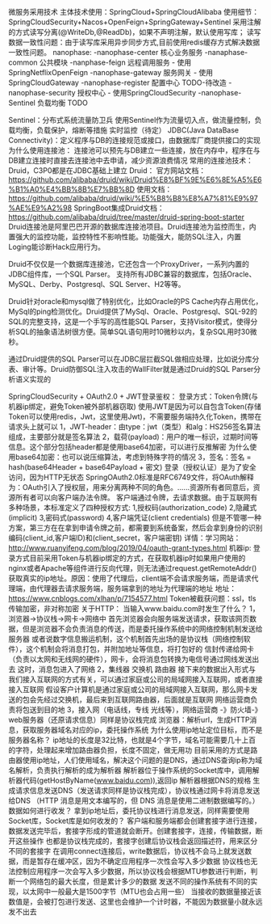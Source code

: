 微服务采用技术
主体技术使用：SpringCloud+SpringCloudAlibaba
使用细节：SpringCloudSecurity+Nacos+OpenFeign+SpringGateway+Sentinel
采用注解的方式读写分离(@WriteDb,@ReadDb)，如果不声明注解，默认使用写库；
读写数据一致性问题：由于读写库采用异步同步方式,目前使用redis缓存方式解决数据一致性问题。
nanophase:
 -nanophase-center   核心业务服务
 -nanaphase-common   公共模块
 -nanphase-feign     远程调用服务 - 使用SpringNetflixOpenFeign
 -nanophase-gateway  服务网关 - 使用SpringCloudGateway
 -nanophase-register 配置中心 TODO-待改造
 -nanophase-security 授权中心 - 使用SpringCloudSecurity
 -nanophase-Sentinel 负载均衡 TODO

Sentinel：分布式系统流量防卫兵
    使用Sentinel作为流量切入点，做流量控制，负载均衡，负载保护，熔断等措施
    实时监控（待定）
JDBC(Java DataBase Connectivity)：定义程序与DB的连接规范或接口，由数据库厂商提供接口的实现
为什么使用连接池：
    连接池可以预先与DB建立一些连接，放在内存中，程序在与DB建立连接时直接去连接池中去申请，减少资源浪费情况
常用的连接池技术：Druid，C3P0都是在JDBC基础上建立
Druid：
官方网站文档：https://github.com/alibaba/druid/wiki/Druid%E8%BF%9E%E6%8E%A5%E6%B1%A0%E4%BB%8B%E7%BB%8D
使用文档：https://github.com/alibaba/druid/wiki/%E5%B8%B8%E8%A7%81%E9%97%AE%E9%A2%98
SpringBoot集成Druid文档：https://github.com/alibaba/druid/tree/master/druid-spring-boot-starter
Druid连接池是阿里巴巴开源的数据库连接池项目。Druid连接池为监控而生，内置强大的监控功能，监控特性不影响性能。功能强大，能防SQL注入，内置Loging能诊断Hack应用行为。

Druid不仅仅是一个数据库连接池，它还包含一个ProxyDriver，一系列内置的JDBC组件库，一个SQL Parser。 支持所有JDBC兼容的数据库，包括Oracle、MySQL、Derby、Postgresql、SQL Server、H2等等。

Druid针对oracle和mysql做了特别优化，比如Oracle的PS Cache内存占用优化，MySql的ping检测优化。Druid提供了MySql、Oracle、Postgresql、SQL-92的SQL的完整支持，这是一个手写的高性能SQL Parser，支持Visitor模式，使得分析SQL的抽象语法树很方便。简单SQL语句用时10微秒以内，复杂SQL用时30微秒。

通过Druid提供的SQL Parser可以在JDBC层拦截SQL做相应处理，比如说分库分表、审计等。Druid防御SQL注入攻击的WallFilter就是通过Druid的SQL Parser分析语义实现的 

SpringCloudSecurity + OAuth2.0 + JWT登录鉴权：
登录方式：Token令牌(与机器ip绑定，避免Token被外部机器窃取)
使用JWT是因为可以自包含Token(存储Token可以使用redis，Jwt，这里使用Jwt)，不需要服务端持久化Token，携带在请求头上就可以
1，JWT-header：由type：jwt（类型）和alg：HS256签名算法组成，主要部分就是签名算法
2，载荷(payload)：用户的唯一标识，过期时间等信息。这个部分包括header都是使用base64加密，可以进行反推解密
为什么使用base64加密：也可以说压缩算法，考虑到特殊字符的情况
3，签名：签名 = hash(base64Header + base64Payload + 密文)
登录（授权认证）是为了安全访问，因为HTTP无状态
SpringOAuth2.0标准是RFC6749文件，将OAuth解释为：OAuth引入了授权层，用来分离两种不同的角色。......资源所有者同意后，资源所有者可以向客户端办法令牌。
客户端通过令牌，去请求数据。由于互联网有多种场景，本标准定义了四种授权方式:
1,授权码(authorization_code)
2,隐藏式(implicit)
3,密码式(password)
4,客户端凭证(client credentials)
但是不管哪一种方案，第三方在在拿到申请令牌之前，都需要到系统备案，然后会拿到身份的识别编码(client_id,客户端ID)和(client_secret，客户端密钥)
详情：学习网站：http://www.ruanyifeng.com/blog/2019/04/oauth-grant-types.html
机器ip:
登录方式目前采用Token与机器ip绑定的方式，在获取机器ip时如果用户使用的nginx或者Apache等组件进行反向代理，则无法通过request.getRemoteAddr()
获取真实的ip地址。原因：使用了代理后，client端不会请求服务端，而是请求代理端，由代理器去请求服务端，服务端拿到的地址为代理端的地址
地址：https://www.cnblogs.com/xlhan/p/7154577.html
Token被截获问题：ssl，tls传输加密，非对称加密
关于HTTP：
当输入www.baidu.com时发生了什么？
1，浏览器->协议栈->网卡->网络中
首先浏览器会向服务端发送请求，获取该网页数据，但是浏览器不会负责消息的传送，而是委托操作系统中的网络控制机制发送给服务器
或者说数字信息搬运机制，这个机制首先出场的是协议栈（网络控制软件），这个机制会将消息打包，并附加地址等信息，将打包好的
信封传递给网卡（负责以太网和无线网的硬件），网卡，会将消息包转换为电信号通过网线发送出去
这时，消息包进入了网络
2，集线器 交换机 路由器
接下来的数据出入形式与我们接入互联网的方式有关，可以通过家庭或公司的局域网接入互联网，或者直接接入互联网 
假设客户计算机是通过家庭或公司的局域网接入互联网，那么网卡发送的包会先经过交换机，最后来到互联网路由器，后面就是互联网
网络运营商负责将包送到目的地
3，接入网（电话线，专线 光线等），网络运营商 -》防火墙-》web服务器（还原请求信息）同样是协议栈完成
浏览器：解析url，生成HTTP消息，获取服务器域名对应的ip，委托操作系统
为什么使用ip地址定位目标，而不是服务器名称？
ip地址的长度是32比特，也就是4个字节，域名可能需要几十上百的字符，处理起来增加路由器负担，长度不固定，做无用功
目前采用的方式是路由器使用ip地址，人们使用域名，解决这个问题的是DNS，通过DNS查询ip称为域名解析，负责执行解析的成为解析器
解析器位于操作系统的Socket库中，调用解析器代码(getHostByName(www.baidu.com)),返回ip
解析器根据DNS的规格 生成请求信息发送DNS（发送请求同样是协议栈完成），协议栈通过网卡将消息发送给DNS
（HTTP 消息是用文本编写的，但 DNS 消息是使用二进制数据编写的。）
数据如何进行收发？
拿到ip地址后，委托协议栈进行消息发送，同样需要使用Socket库，Socket库是如何收发的？
客户端和服务端都会创建套接字进行连接，数据发送完毕后，套接字形成的管道就会断开。创建套接字，连接，传输数据，断开这些操作
也都是协议栈完成的，套接字创建后协议栈会返回描述符，用来区分不同的套接字
在调用connect连接后，write数据后，协议栈不会马上就发送数据，而是暂存在缓冲区，因为不确定应用程序一次性会写入多少数据
协议栈也无法控制应用程序一次会写入多少数据，所以协议栈会根据MTU参数进行判断，判断一个网络包的最大长度，但是累计多少的数据
发送不同的操作系统有不同的实现，以太网中一般最大是1500字节（MTU也会占用一些）
当接收的数据量接近该数值是，会被打包进行发送、这里也会维护一个计时器，不能因为数据量小就永远发不出去
